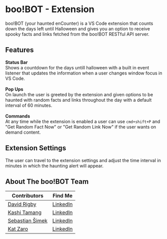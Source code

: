 # boo!BOT - Extension

boo!BOT (your haunted enCounter) is a VS Code extension that counts down the days left until Halloween and gives you an option to receive spooky facts and links fetched from the boo!BOT RESTful API server.

## Features

<b>Status Bar</b><br>Shows a countdown for the days untill halloween with a built in event listener that updates the information when a user changes window focus in VS Code.
<br>
<br>
<b>Pop Ups</b><br>On launch the user is greeted by the extension and given options to be haunted with random facts and links throughout the day with a default interval of 60 minutes.
<br>
<br>
<b>Commands</b><br>At any time while the extension is enabled a user can use `cmd+shift+P` and "Get Random Fact Now" or "Get Random Link Now" if the user wants on demand content.

## Extension Settings
The user can travel to the extension settings and adjust the time interval in minutes in which the haunting alert will appear.

## About The boo!BOT Team

| Contributors                                                       | Find Me                                                             |
| ------------------------------------------------------------------ | --------------------------------------------------------------------|
| <a href="https://github.com/Rigby-David">David Rigby</a>           | <a href="https://www.linkedin.com/in/david-rigby2022/">LinkedIn<a/> |
| <a href="https://github.com/kashitamang">Kashi Tamang</a>          | <a href="https://www.linkedin.com/in/kashitamang/">LinkedIn<a/>     |
| <a href="https://github.com/Sebastian-Simek">Sebastian Šimek</a>   | <a href="https://www.linkedin.com/in/sebastian-simek/">LinkedIn<a/> |
| <a href="https://github.com/kathrynzaro">Kat Zaro</a>              | <a href="https://www.linkedin.com/in/katzaro/">LinkedIn<a/>         |

